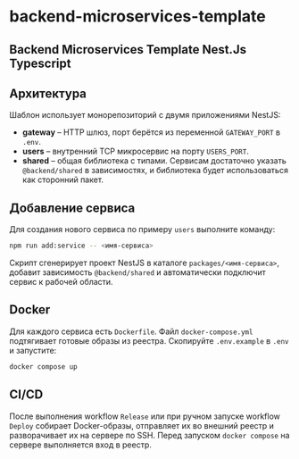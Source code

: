 # backend-microservices-template
## Backend Microservices Template Nest.Js Typescript

## Архитектура

Шаблон использует монорепозиторий с двумя приложениями NestJS:

- **gateway** – HTTP шлюз, порт берётся из переменной `GATEWAY_PORT` в `.env`.
- **users** – внутренний TCP микросервис на порту `USERS_PORT`.
- **shared** – общая библиотека с типами. Сервисам достаточно указать `@backend/shared` в зависимостях, и библиотека будет использоваться как сторонний пакет.

## Добавление сервиса

Для создания нового сервиса по примеру `users` выполните команду:

```bash
npm run add:service -- <имя-сервиса>
```

Скрипт сгенерирует проект NestJS в каталоге `packages/<имя-сервиса>`,
добавит зависимость `@backend/shared` и автоматически подключит сервис
к рабочей области.

## Docker

Для каждого сервиса есть `Dockerfile`. Файл `docker-compose.yml` подтягивает
готовые образы из реестра. Скопируйте `.env.example` в `.env` и запустите:

```bash
docker compose up
```

## CI/CD

После выполнения workflow `Release` или при ручном запуске workflow `Deploy`
собирает Docker-образы, отправляет их во внешний реестр и разворачивает
их на сервере по SSH. Перед запуском `docker compose` на сервере выполняется
вход в реестр.

